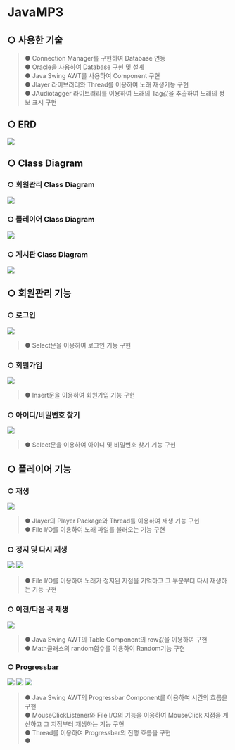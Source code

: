 # JavaMP3
## ○ 사용한 기술
> ● Connection Manager를 구현하여 Database 연동</br>
> ● Oracle을 사용하여 Database 구현 및 설계 </br>
> ● Java Swing AWT를 사용하여 Component 구현 </br>
> ● Jlayer 라이브러리와 Thread를 이용하여 노래 재생기능 구현 </br>
> ● JAudiotagger 라이브러리를 이용하여 노래의 Tag값을 추출하여 노래의 정보 표시 구현 </br>

## ○ ERD
<img src="https://postfiles.pstatic.net/MjAxOTA1MTlfNzMg/MDAxNTU4MjY0MzY0NDYz.RaHQDTBDd2OqhLFzQ4VOpBUJOo7aRBHNcD6JWBTdkGcg.HXWO7T3QPGJRzOheos-E_ll7cI1LRfU7zvN6qoQFbh4g.PNG.jsh2583/erd.png?type=w773"/>

## ○ Class Diagram
### ○ 회원관리 Class Diagram
<img src="https://postfiles.pstatic.net/MjAxOTA1MTlfOTQg/MDAxNTU4MjY0NDE1MDQ2.6TUaoWMQ5015POPEut91PRW-LTq6SxaUKpZohkMnF2og.VFvH8X1XjHmaD09X6njQfE1hpQ1gjtlWHTB5D16DoNQg.PNG.jsh2583/%EB%A1%9C%EA%B7%B8%EC%9D%B8_%ED%81%B4%EB%9E%98%EC%8A%A4%EB%8B%A4%EC%9D%B4%EC%96%B4%EA%B7%B8%EB%9E%A8.png?type=w773"/>

### ○ 플레이어 Class Diagram
<img src="https://postfiles.pstatic.net/MjAxOTA1MTlfMTMz/MDAxNTU4MjY0NDM1MTE5.qJKq0BEsyYQkKjx5K2jn1bRrBHyYefBfRA7cT3QlACog.iozxY9GzhHavwyiMB6q7VxQr-9_QTFDZofxTQLSGaMYg.PNG.jsh2583/Player_%ED%81%B4%EB%9E%98%EC%8A%A4%EB%8B%A4%EC%9D%B4%EC%96%B4%EA%B7%B8%EB%9E%A8.png?type=w773"/>

### ○ 게시판 Class Diagram
<img src="https://postfiles.pstatic.net/MjAxOTA1MTlfNzEg/MDAxNTU4MjY0NDU1NjY1.JhIVzd8MO1wOWS6k0GCIrcBxVcbyBOX4lVnusOiIgMkg.lP2uZyo9Ud2hT9sQRnukrWfb2hIfAGdTxBLHy5VMQ4wg.PNG.jsh2583/%EA%B2%8C%EC%8B%9C%ED%8C%90_%ED%81%B4%EB%9E%98%EC%8A%A4%EB%8B%A4%EC%9D%B4%EC%96%B4%EA%B7%B8%EB%9E%A8.png?type=w773"/>

## ○ 회원관리 기능
### ○ 로그인
<img src="https://postfiles.pstatic.net/MjAxOTA1MTlfNDEg/MDAxNTU4MjY0MDY3MTU5.9zcupC_VqNLpN-Wjthpu3Rfaxfuji_R4aFxrJKKhk9Qg.eu5UkCTfn4hS2LRfU5XX_F5Sm8BB66Nv0O_tqyGt__wg.PNG.jsh2583/%EB%A1%9C%EA%B7%B8%EC%9D%B8.png?type=w773"/>

> ● Select문을 이용하여 로그인 기능 구현 </br>
### ○ 회원가입
<img src="https://postfiles.pstatic.net/MjAxOTA1MTlfMjM0/MDAxNTU4MjY0MDk1NDI3.-x_1zZMHy51c6YTxawBCQVttQL7xuppwqWVQXT8Cp80g.DgB2OqTCvix3fbZ3q97wuFesHEUx-R3nnQQ8kdZKtMsg.PNG.jsh2583/%ED%9A%8C%EC%9B%90%EA%B0%80%EC%9E%85.png?type=w773"/>

> ● Insert문을 이용하여 회원가입 기능 구현 </br>
### ○ 아이디/비밀번호 찾기
<img src="https://postfiles.pstatic.net/MjAxOTA1MTlfMjcg/MDAxNTU4MjY0MTY4MzMw.9BUkd7PQibvVAmFA4qdfsFoe9fBzfOnU0F_KxG2JVwEg.FYyR2gC-Zn0vQHj7LrRtnYmcPVpxSwT4fXQ3dEYNJpEg.PNG.jsh2583/%EC%B0%BE%EA%B8%B0.png?type=w773"/>

> ● Select문을 이용하여 아이디 및 비밀번호 찾기 기능 구현 </br>
## ○ 플레이어 기능
### ○ 재생
<img src="https://postfiles.pstatic.net/MjAxOTA1MTlfMTcz/MDAxNTU4MjY0MTk0OTA3.k5mJE1K9zFDlun8-NjTL1pPOok4t82zJHPoLV8cCOd4g.mDuakPNEgFXUJvyE3-wmecv6Y2DUdMhedTc3imlfRfcg.PNG.jsh2583/%EC%9E%AC%EC%83%9D.png?type=w773"/>

> ● Jlayer의 Player Package와 Thread를 이용하여 재생 기능 구현 </br>
> ● File I/O를 이용하여 노래 파일를 불러오는 기능 구현 </br>
### ○ 정지 및 다시 재생
<img src="https://postfiles.pstatic.net/MjAxOTA1MTlfMjUg/MDAxNTU4MjY0MjI0MDkw.0VHYQPJMHoL6WlLHq6OKBrIoAc5U-WSlDC9x6dXJdpAg.Z_y9quWzgbapl3Smx2BoTRjZafjWL704Hiy4XN4Yassg.PNG.jsh2583/%EC%9E%AC%EC%83%9D%EC%A0%95%EC%A7%80.png?type=w773"/>
<img src="https://postfiles.pstatic.net/MjAxOTA1MTlfNjQg/MDAxNTU4MjY0MjQxMjc3.kg9g9fYQHMH6zCpmwmStJnXuA6w0z1L8Om2VBU_SZvog.KVG_Bzr9D6oDD3pbCOwhaGWzD9zaf5Q371DcjQcd6kkg.PNG.jsh2583/%EC%A0%95%EC%A7%80%EC%9E%AC%EC%83%9D.png?type=w773"/>

> ● File I/O를 이용하여 노래가 정지된 지점을 기억하고 그 부분부터 다시 재생하는 기능 구현</br>
### ○ 이전/다음 곡 재생
<img src="https://postfiles.pstatic.net/MjAxOTA1MTlfMTQy/MDAxNTU4MjY3NDUzMDI2.7JPAll6VDrwRRvKl-PeZP3vR5_fzN6HhS-uVUN6f7qYg.ML9lXI64qhmFxN7e5kRCgI2VK9SsyqlqRnNVnkR-8Zkg.PNG.jsh2583/%EB%8B%A4%EC%9D%8C%EC%9D%B4%EC%A0%84.png?type=w773"/>

> ● Java Swing AWT의 Table Component의 row값을 이용하여 구현</br>
> ● Math클래스의 random함수를 이용하여 Random기능 구현</br>
### ○ Progressbar
<img src="https://postfiles.pstatic.net/MjAxOTA1MTlfMTI5/MDAxNTU4MjY0Mjg0NzEw.cF2TEbFw_ZGc9kDReVSO0gAc4IX3UQCki64WBROsafUg.foWWn9lofjvnhCNFj3PnChwpCX_nLz6CbOgdbwWMC7cg.PNG.jsh2583/%ED%94%84%EB%A1%9C%EA%B7%B8%EB%A0%88%EC%8A%A4%EB%B0%94-progressbarthread.png?type=w773"/>
<img src="https://postfiles.pstatic.net/MjAxOTA1MTlfMjQ1/MDAxNTU4MjY0MzA5MTI1.sDn_U8rnZ0IgrC6MSFBaFq6gSsXJlrJH5mNw6wq0dNcg.D7jMBWuNfvMQazgbkhZZQN-oUwLakcWOGtjDpXRgPqYg.PNG.jsh2583/%ED%94%84%EB%A1%9C%EA%B7%B8%EB%A0%88%EC%8A%A4%EB%B0%94-songthread.png?type=w773"/>
<img src="https://postfiles.pstatic.net/MjAxOTA1MTlfNzMg/MDAxNTU4MjY0MzQ4ODY5.UpMoxfvaDMKdoMG7ES_u4YMl0TNgfKDtASJPv-tYdBYg.s-OBZnOq2Go2Y3iStHIzz_64tTo8o-2yXiI-n70Bqhgg.PNG.jsh2583/%ED%94%84%EB%A1%9C%EA%B7%B8%EB%A0%88%EC%8A%A4%EB%B0%94-mouseclick.png?type=w773"/>

> ● Java Swing AWT의 Progressbar Component를 이용하여 시간의 흐름을 구현</br>
> ● MouseClickListener와 File I/O의 기능을 이용하여 MouseClick 지점을 계산하고 그 지점부터 재생하는 기능 구현</br>
> ● Thread를 이용하여 Progressbar의 진행 흐름을 구현</br>
> ● 
